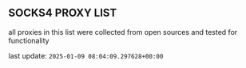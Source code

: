 ## SOCKS4 PROXY LIST

all proxies in this list were collected from open sources and tested for functionality

last update: `2025-01-09 08:04:09.297628+00:00`